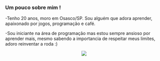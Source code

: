 ### Um pouco sobre mim !

-Tenho 20 anos, moro em Osasco/SP. Sou alguém que adora aprender, apaixonado por jogos, programação e café. 

-Sou iniciante na área de programação mas estou sempre ansioso por aprender mais, mesmo sabendo a importancia de respeitar meus limites, adoro reinventar a roda :)

<p align="center">
  <img src="https://c.tenor.com/VfBAVSmKaMoAAAAM/cebolinha-esse%C3%A9o-meu-jeitinho-cebolinha.gif](https://i.imgur.com/DnUrCmL.gif">
